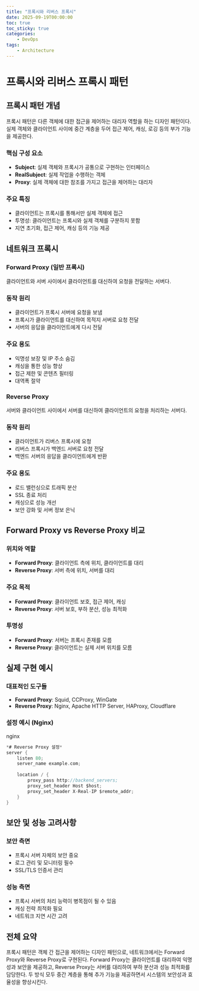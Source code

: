 ```yaml
---
title: "프록시와 리버스 프록시"
date: 2025-09-19T00:00:00
toc: true
toc_sticky: true
categories:
    - DevOps 
tags:
    - Architecture
---
```


# 프록시와 리버스 프록시 패턴

## 프록시 패턴 개념

프록시 패턴은 다른 객체에 대한 접근을 제어하는 대리자 역할을 하는 디자인 패턴이다. 실제 객체와 클라이언트 사이에 중간 계층을 두어 접근 제어, 캐싱, 로깅 등의 부가 기능을 제공한다.

### 핵심 구성 요소

- **Subject**: 실제 객체와 프록시가 공통으로 구현하는 인터페이스
- **RealSubject**: 실제 작업을 수행하는 객체
- **Proxy**: 실제 객체에 대한 참조를 가지고 접근을 제어하는 대리자

### 주요 특징

- 클라이언트는 프록시를 통해서만 실제 객체에 접근
- 투명성: 클라이언트는 프록시와 실제 객체를 구분하지 못함
- 지연 초기화, 접근 제어, 캐싱 등의 기능 제공

## 네트워크 프록시

### Forward Proxy (일반 프록시)

클라이언트와 서버 사이에서 클라이언트를 대신하여 요청을 전달하는 서버다.

### 동작 원리

- 클라이언트가 프록시 서버에 요청을 보냄
- 프록시가 클라이언트를 대신하여 목적지 서버로 요청 전달
- 서버의 응답을 클라이언트에게 다시 전달

### 주요 용도

- 익명성 보장 및 IP 주소 숨김
- 캐싱을 통한 성능 향상
- 접근 제한 및 콘텐츠 필터링
- 대역폭 절약

### Reverse Proxy

서버와 클라이언트 사이에서 서버를 대신하여 클라이언트의 요청을 처리하는 서버다.

### 동작 원리

- 클라이언트가 리버스 프록시에 요청
- 리버스 프록시가 백엔드 서버로 요청 전달
- 백엔드 서버의 응답을 클라이언트에게 반환

### 주요 용도

- 로드 밸런싱으로 트래픽 분산
- SSL 종료 처리
- 캐싱으로 성능 개선
- 보안 강화 및 서버 정보 은닉

## Forward Proxy vs Reverse Proxy 비교

### 위치와 역할

- **Forward Proxy**: 클라이언트 측에 위치, 클라이언트를 대리
- **Reverse Proxy**: 서버 측에 위치, 서버를 대리

### 주요 목적

- **Forward Proxy**: 클라이언트 보호, 접근 제어, 캐싱
- **Reverse Proxy**: 서버 보호, 부하 분산, 성능 최적화

### 투명성

- **Forward Proxy**: 서버는 프록시 존재를 모름
- **Reverse Proxy**: 클라이언트는 실제 서버 위치를 모름

## 실제 구현 예시

### 대표적인 도구들

- **Forward Proxy**: Squid, CCProxy, WinGate
- **Reverse Proxy**: Nginx, Apache HTTP Server, HAProxy, Cloudflare

### 설정 예시 (Nginx)

nginx

```kotlin
*# Reverse Proxy 설정*
server {
    listen 80;
    server_name example.com;
    
    location / {
        proxy_pass http://backend_servers;
        proxy_set_header Host $host;
        proxy_set_header X-Real-IP $remote_addr;
    }
}
```

## 보안 및 성능 고려사항

### 보안 측면

- 프록시 서버 자체의 보안 중요
- 로그 관리 및 모니터링 필수
- SSL/TLS 인증서 관리

### 성능 측면

- 프록시 서버의 처리 능력이 병목점이 될 수 있음
- 캐싱 전략 최적화 필요
- 네트워크 지연 시간 고려

## 전체 요약

프록시 패턴은 객체 간 접근을 제어하는 디자인 패턴으로, 네트워크에서는 Forward Proxy와 Reverse Proxy로 구현된다. Forward Proxy는 클라이언트를 대리하여 익명성과 보안을 제공하고, Reverse Proxy는 서버를 대리하여 부하 분산과 성능 최적화를 담당한다. 두 방식 모두 중간 계층을 통해 추가 기능을 제공하면서 시스템의 보안성과 효율성을 향상시킨다.